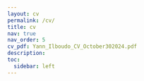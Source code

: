 ```yaml
---
layout: cv
permalink: /cv/
title: cv
nav: true
nav_order: 5
cv_pdf: Yann_Ilboudo_CV_October302024.pdf
description: 
toc:
  sidebar: left
---
```

